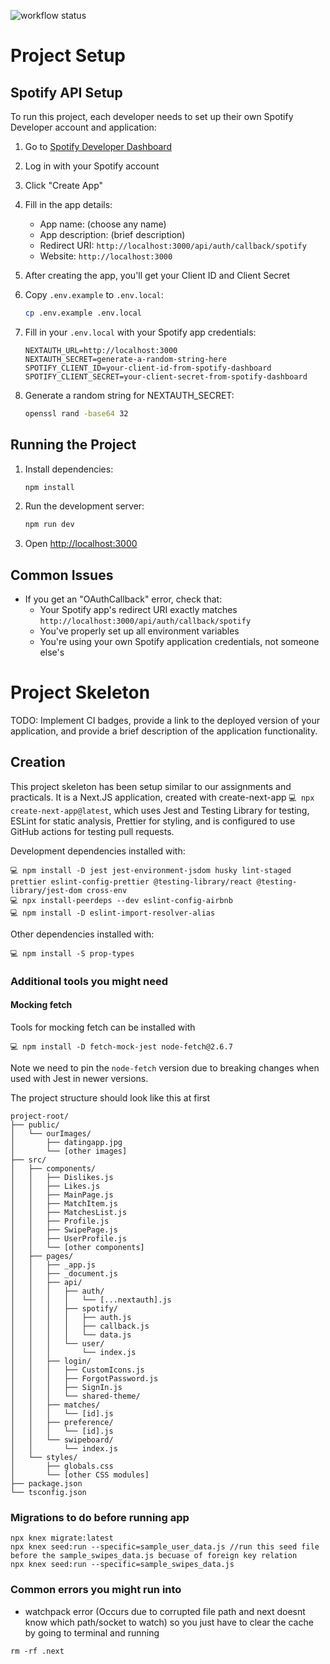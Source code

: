 ![workflow status](https://github.com/csci312-f24/project-camelshump/actions/workflows/node.js.yml/badge.svg)
# Project Setup

## Spotify API Setup

To run this project, each developer needs to set up their own Spotify Developer account and application:

1. Go to [Spotify Developer Dashboard](https://developer.spotify.com/dashboard)
2. Log in with your Spotify account
3. Click "Create App"
4. Fill in the app details:

   - App name: (choose any name)
   - App description: (brief description)
   - Redirect URI: `http://localhost:3000/api/auth/callback/spotify`
   - Website: `http://localhost:3000`

5. After creating the app, you'll get your Client ID and Client Secret
6. Copy `.env.example` to `.env.local`:

   ```bash
   cp .env.example .env.local
   ```

7. Fill in your `.env.local` with your Spotify app credentials:

   ```
   NEXTAUTH_URL=http://localhost:3000
   NEXTAUTH_SECRET=generate-a-random-string-here
   SPOTIFY_CLIENT_ID=your-client-id-from-spotify-dashboard
   SPOTIFY_CLIENT_SECRET=your-client-secret-from-spotify-dashboard
   ```

8. Generate a random string for NEXTAUTH_SECRET:
   ```bash
   openssl rand -base64 32
   ```

## Running the Project

1. Install dependencies:

   ```bash
   npm install
   ```

2. Run the development server:

   ```bash
   npm run dev
   ```

3. Open [http://localhost:3000](http://localhost:3000)

## Common Issues

- If you get an "OAuthCallback" error, check that:
  - Your Spotify app's redirect URI exactly matches `http://localhost:3000/api/auth/callback/spotify`
  - You've properly set up all environment variables
  - You're using your own Spotify application credentials, not someone else's

# Project Skeleton

TODO: Implement CI badges, provide a link to the deployed version of your application, and provide a brief description of the application functionality.

## Creation

This project skeleton has been setup similar to our assignments and practicals. It is a Next.JS application, created with create-next-app `💻 npx create-next-app@latest`, which uses Jest and Testing Library for testing, ESLint for static analysis, Prettier for styling, and is configured to use GitHub actions for testing pull requests.

Development dependencies installed with:

```
💻 npm install -D jest jest-environment-jsdom husky lint-staged prettier eslint-config-prettier @testing-library/react @testing-library/jest-dom cross-env
💻 npx install-peerdeps --dev eslint-config-airbnb
💻 npm install -D eslint-import-resolver-alias
```

Other dependencies installed with:

```
💻 npm install -S prop-types
```

### Additional tools you might need

#### Mocking fetch

Tools for mocking fetch can be installed with

```
💻 npm install -D fetch-mock-jest node-fetch@2.6.7
```

Note we need to pin the `node-fetch` version due to breaking changes when used with Jest in newer versions.

The project structure should look like this at first

```
project-root/
├── public/
│   └── ourImages/
│       ├── datingapp.jpg
│       └── [other images]
├── src/
│   ├── components/
│   │   ├── Dislikes.js
│   │   ├── Likes.js
│   │   ├── MainPage.js
│   │   ├── MatchItem.js
│   │   ├── MatchesList.js
│   │   ├── Profile.js
│   │   ├── SwipePage.js
│   │   ├── UserProfile.js
│   │   └── [other components]
│   ├── pages/
│   │   ├── _app.js
│   │   ├── _document.js
│   │   ├── api/
│   │   │   ├── auth/
│   │   │   │   └── [...nextauth].js
│   │   │   ├── spotify/
│   │   │   │   ├── auth.js
│   │   │   │   ├── callback.js
│   │   │   │   └── data.js
│   │   │   └── user/
│   │   │       └── index.js
│   │   ├── login/
│   │   │   ├── CustomIcons.js
│   │   │   ├── ForgotPassword.js
│   │   │   ├── SignIn.js
│   │   │   └── shared-theme/
│   │   ├── matches/
│   │   │   └── [id].js
│   │   ├── preference/
│   │   │   └── [id].js
│   │   └── swipeboard/
│   │       └── index.js
│   └── styles/
│       ├── globals.css
│       └── [other CSS modules]
├── package.json
└── tsconfig.json
```

### Migrations to do before running app
   ```
   npx knex migrate:latest
   npx knex seed:run --specific=sample_user_data.js //run this seed file before the sample_swipes_data.js becuase of foreign key relation
   npx knex seed:run --specific=sample_swipes_data.js

   ```

### Common errors you might run into
 
 - watchpack error (Occurs due to corrupted file path and next doesnt know which path/socket to watch) so you just have to clear the cache by going to terminal and running 

  ```
  rm -rf .next

   ```
  
